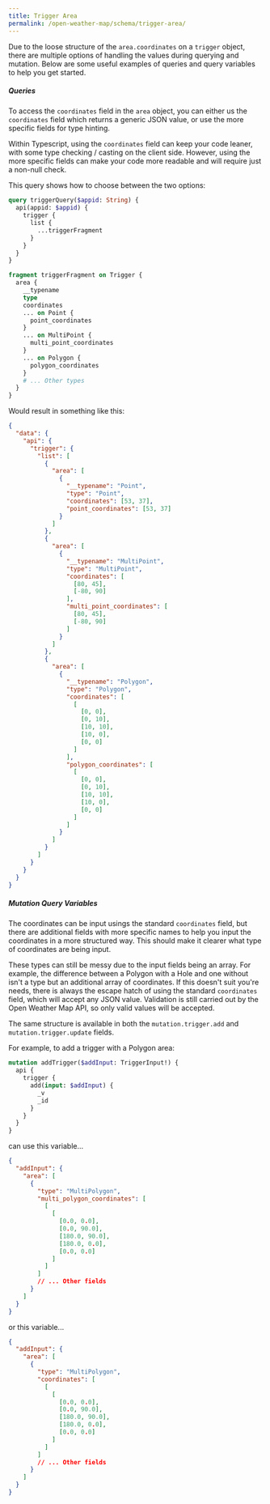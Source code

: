 ```yaml
---
title: Trigger Area
permalink: /open-weather-map/schema/trigger-area/
---
```


Due to the loose structure of the `area.coordinates` on a `trigger` object, there are multiple options of handling the values during querying and mutation. Below are some useful examples of queries and query variables to help you get started.

##### Queries

To access the `coordinates` field in the `area` object, you can either us the `coordinates` field which returns a generic JSON value, or use the more specific fields for type hinting.

Within Typescript, using the `coordinates` field can keep your code leaner, with some type checking / casting on the client side. However, using the more specific fields can make your code more readable and will require just a non-null check.

This query shows how to choose between the two options:

```graphql
query triggerQuery($appid: String) {
  api(appid: $appid) {
    trigger {
      list {
        ...triggerFragment
      }
    }
  }
}

fragment triggerFragment on Trigger {
  area {
    __typename
    type
    coordinates
    ... on Point {
      point_coordinates
    }
    ... on MultiPoint {
      multi_point_coordinates
    }
    ... on Polygon {
      polygon_coordinates
    }
    # ... Other types
  }
}
```

Would result in something like this:

```json
{
  "data": {
    "api": {
      "trigger": {
        "list": [
          {
            "area": [
              {
                "__typename": "Point",
                "type": "Point",
                "coordinates": [53, 37],
                "point_coordinates": [53, 37]
              }
            ]
          },
          {
            "area": [
              {
                "__typename": "MultiPoint",
                "type": "MultiPoint",
                "coordinates": [
                  [80, 45],
                  [-80, 90]
                ],
                "multi_point_coordinates": [
                  [80, 45],
                  [-80, 90]
                ]
              }
            ]
          },
          {
            "area": [
              {
                "__typename": "Polygon",
                "type": "Polygon",
                "coordinates": [
                  [
                    [0, 0],
                    [0, 10],
                    [10, 10],
                    [10, 0],
                    [0, 0]
                  ]
                ],
                "polygon_coordinates": [
                  [
                    [0, 0],
                    [0, 10],
                    [10, 10],
                    [10, 0],
                    [0, 0]
                  ]
                ]
              }
            ]
          }
        ]
      }
    }
  }
}
```

##### Mutation Query Variables

The coordinates can be input usings the standard `coordinates` field, but there are additional fields with more specific names to help you input the coordinates in a more structured way. This should make it clearer what type of coordinates are being input.

These types can still be messy due to the input fields being an array. For example, the difference between a Polygon with a Hole and one without isn't a type but an additional array of coordinates. If this doesn't suit you're needs, there is always the escape hatch of using the standard `coordinates` field, which will accept any JSON value. Validation is still carried out by the Open Weather Map API, so only valid values will be accepted.

The same structure is available in both the `mutation.trigger.add` and `mutation.trigger.update` fields.

For example, to add a trigger with a Polygon area:

```graphql
mutation addTrigger($addInput: TriggerInput!) {
  api {
    trigger {
      add(input: $addInput) {
        _v
        _id
      }
    }
  }
}
```

can use this variable...

```json
{
  "addInput": {
    "area": [
      {
        "type": "MultiPolygon",
        "multi_polygon_coordinates": [
          [
            [
              [0.0, 0.0],
              [0.0, 90.0],
              [180.0, 90.0],
              [180.0, 0.0],
              [0.0, 0.0]
            ]
          ]
        ]
        // ... Other fields
      }
    ]
  }
}
```

or this variable...

```json
{
  "addInput": {
    "area": [
      {
        "type": "MultiPolygon",
        "coordinates": [
          [
            [
              [0.0, 0.0],
              [0.0, 90.0],
              [180.0, 90.0],
              [180.0, 0.0],
              [0.0, 0.0]
            ]
          ]
        ]
        // ... Other fields
      }
    ]
  }
}
```
